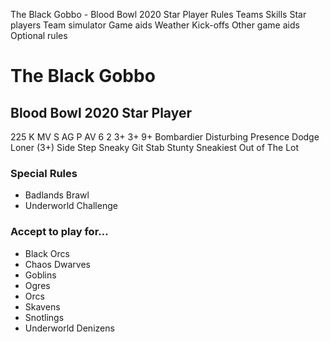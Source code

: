 ﻿
The Black Gobbo - Blood Bowl 2020 Star Player
Rules
Teams
Skills
Star players
Team simulator
Game aids
Weather
Kick-offs
Other game aids
Optional rules
# The Black Gobbo
## Blood Bowl 2020 Star Player
225 K
MV
S
AG
P
AV
6
2
3+
3+
9+
Bombardier
Disturbing Presence
Dodge
Loner (3+)
Side Step
Sneaky Git
Stab
Stunty
Sneakiest Out of The Lot
### Special Rules
* Badlands Brawl
* Underworld Challenge
### Accept to play for...
* Black Orcs
* Chaos Dwarves
* Goblins
* Ogres
* Orcs
* Skavens
* Snotlings
* Underworld Denizens